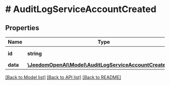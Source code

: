 # # AuditLogServiceAccountCreated

## Properties

Name | Type | Description | Notes
------------ | ------------- | ------------- | -------------
**id** | **string** | The service account ID. | [optional]
**data** | [**\JeedomOpenAI\Model\AuditLogServiceAccountCreatedData**](AuditLogServiceAccountCreatedData.md) |  | [optional]

[[Back to Model list]](../../README.md#models) [[Back to API list]](../../README.md#endpoints) [[Back to README]](../../README.md)
